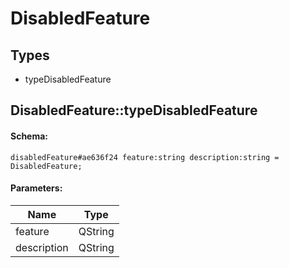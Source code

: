 # DisabledFeature

## Types

* typeDisabledFeature

## DisabledFeature::typeDisabledFeature

#### Schema:

`disabledFeature#ae636f24 feature:string description:string = DisabledFeature;`

#### Parameters:

|Name|Type|
|----|----|
|feature|QString|
|description|QString|

